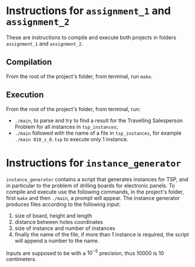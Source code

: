 # Instructions for `assignment_1` and `assignment_2`

These are instructions to compile and execute both projects in
folders `assignment_1` and `assignment_2`.

## Compilation

From the root of the project's folder, from terminal, run `make`.

## Execution

From the root of the project's folder, from terminal, run:

 - `./main`, to parse and try to find a result for the 
 Travelling Salesperson Problem for all instances in `tsp_instances`; 
 - `./main` followed with the name of a file in `tsp_instances`, for example
  `./main 010_s_0.tsp` to execute only 1 instance.

# Instructions for `instance_generator`

`instance_generator` contains a script that generates instances for TSP, 
and in particular to the problem of drilling boards for electronic panels.
To compile and execute use the following commands, in the project's folder, 
first `make` and then `./main`, a prompt will appear.
The instance generator produces files according to the following input:

1. size of board, height and length
2. distance between holes coordinates
3. size of instance and number of instances
4. finally the name of the file, if more than 1 instance is required, 
the script will append a number to the name.

Inputs are supposed to be with a $10^{-5}$ precision, thus $10000$ is $10$ centimeters.
